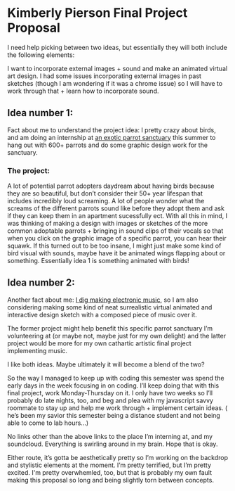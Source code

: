 # Kimberly Pierson Final Project Proposal

I need help picking between two ideas, but essentially they will both include the following elements:

I want to incorporate external images + sound and make an animated virtual art design. I had some issues incorporating external images in past sketches (though I am wondering if it was a chrome issue) so I will have to work through that + learn how to incorporate sound.

## Idea number 1:
Fact about me to understand the project idea: I pretty crazy about birds, and am doing an internship at [an exotic parrot sanctuary](https://thegabrielfoundation.org/) this summer to hang out with 600+ parrots and do some graphic design work for the sanctuary.

### The project:

 A lot of potential parrot adopters daydream about having birds because they are so beautiful, but don’t consider their 50+ year lifespan that includes incredibly loud screaming. A lot of people wonder what the screams of the different parrots sound like before they adopt them and ask if they can keep them in an apartment sucessfully ect. With all this in mind,  I was thinking of making a design with images or sketches of the more common adoptable parrots + bringing in sound clips of their vocals so that when you click on the graphic image of a specific parrot, you can hear their squawk. If this turned out to be too insane, I might just make some kind of bird visual with sounds, maybe have it be animated wings flapping about or something. Essentially idea 1 is something animated with birds!

## Idea number 2:
Another fact about me: [I dig making electronic music](https://soundcloud.com/kimberly-pierson), so I am also considering making some kind of neat surrealistic virtual animated and interactive design sketch with a composed piece of music over it.

The former project might help benefit this specific parrot sanctuary I’m volunteering at (or maybe not, maybe just for my own delight) and the latter project would be more for my own cathartic artistic final project implementing music.

I like both ideas. Maybe ultimately it will become a blend of the two?

So the way I managed to keep up with coding this semester was spend the early days in the week focusing in on coding. I’ll keep doing that with this final project, work Monday-Thursday on it. I only have two weeks so I’ll probably do late nights, too, and beg and plea with my javascript savvy roommate to stay up and help me work through + implement certain ideas. ( he’s been my savior this semester being a distance student and not being able to come to lab hours...)

No links other than the above links to the place I’m interning at, and my soundcloud. Everything is swirling around in my brain. Hope that is okay.

Either route, it’s gotta be aesthetically pretty so I’m working on the backdrop and stylistic elements at the moment. I’m pretty terrified, but I’m pretty excited. I'm pretty overwhemled, too, but that is probably my own fault making this proposal so long and being slightly torn between concepts.
